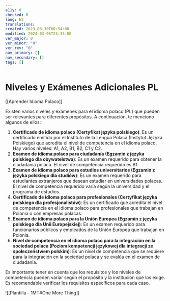 ```yaml
---
a11y: 0
checked: 0
lang: ES
translations: 
created: 2023-08-30T00:54:00
modified: 2024-03-06T23:35:00
ver_major: 0
ver_minor: "0"
ver_rev: "0"
nav_primary: []
nav_secondary: []
tags: []
---
```

# Niveles y Exámenes Adicionales PL

[[Aprender Idioma Polaco]]

Existen varios niveles y exámenes para el idioma polaco (PL) que pueden ser relevantes para diferentes propósitos. A continuación, te menciono algunos de ellos:

1. **Certificado de idioma polaco (Certyfikat języka polskiego)**: Es un certificado emitido por el Instituto de la Lengua Polaca (Instytut Języka Polskiego) que acredita el nivel de competencia en el idioma polaco. Hay varios niveles: A1, A2, B1, B2, C1 y C2.
2. **Examen de idioma polaco para ciudadanía (Egzamin z języka polskiego dla obywatelstwa)**: Es un examen requerido para obtener la ciudadanía polaca. El nivel de competencia requerido es B1.
3. **Examen de idioma polaco para estudios universitarios (Egzamin z języka polskiego dla studiów)**: Es un examen requerido para estudiantes extranjeros que desean estudiar en universidades polacas. El nivel de competencia requerido varía según la universidad y el programa de estudios.
4. **Certificado de idioma polaco para profesionales (Certyfikat języka polskiego dla profesjonalistów)**: Es un certificado que acredita el nivel de competencia en el idioma polaco para profesionales que trabajan en Polonia o con empresas polacas.
5. **Examen de idioma polaco para la Unión Europea (Egzamin z języka polskiego dla Unii Europejskiej)**: Es un examen requerido para funcionarios públicos y empleados de la Unión Europea que trabajan en Polonia.
6. **Nivel de competencia en el idioma polaco para la integración en la sociedad polaca (Poziom kompetencji językowej dla integracji ze społeczeństwem polskim)**: Es un nivel de competencia que se requiere para la integración en la sociedad polaca y se evalúa en el examen de ciudadanía.

Es importante tener en cuenta que los requisitos y los niveles de competencia pueden variar según el propósito y la institución que los exige. Es recomendable verificar los requisitos específicos para cada caso.

![[Plantilla - 1MT#One More Thing]]